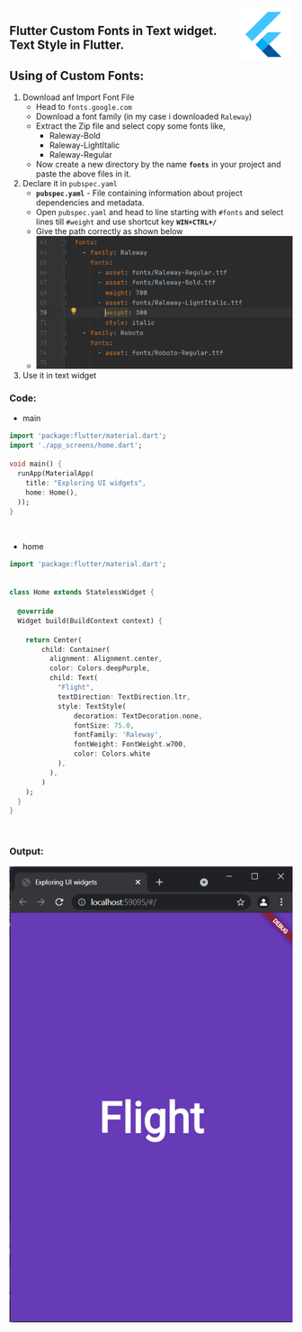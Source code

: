 <img src="/snippets/icons8-flutter-96.png" align="right" />

## Flutter Custom Fonts in Text widget. Text Style in Flutter.

## Using of Custom Fonts:
1. Download anf Import Font File
   * Head to `fonts.google.com` 
   * Download a font family (in my case i downloaded `Raleway`)
   * Extract the Zip file and select copy some fonts like,
     * Raleway-Bold
     * Raleway-LightItalic
     * Raleway-Regular
   * Now create a new directory by the name <b>`fonts`</b> in your project and paste the above files in it.
2. Declare it in `pubspec.yaml`
   * <b>`pubspec.yaml`</b> - File containing information about project dependencies and metadata.
   * Open `pubspec.yaml` and head to line starting with `#fonts` and select lines till `#weight` and use shortcut key <b>`WIN+CTRL+/`</b>
   * Give the path correctly as shown below
   * <img title="flutter" alt="flutter" src="./snippets/6.1.PNG">
4. Use it in text widget

### Code:

* main
```dart
import 'package:flutter/material.dart';
import './app_screens/home.dart';

void main() {
  runApp(MaterialApp(
    title: "Exploring UI widgets",
    home: Home(),
  ));
}
```
<p>&nbsp;</p>

* home
```dart
import 'package:flutter/material.dart';


class Home extends StatelessWidget {

  @override
  Widget build(BuildContext context) {

    return Center(
        child: Container(
          alignment: Alignment.center,
          color: Colors.deepPurple,
          child: Text(
            "Flight",
            textDirection: TextDirection.ltr,
            style: TextStyle(
                decoration: TextDecoration.none,
                fontSize: 75.0,
                fontFamily: 'Raleway',
                fontWeight: FontWeight.w700,
                color: Colors.white
            ),
          ),
        )
    );
  }
}
```
<p>&nbsp;</p>

### Output:
<img title="flutter" alt="flutter" src="./snippets/6.PNG">
